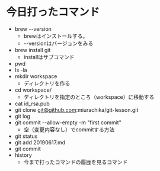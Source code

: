 # 今日打ったコマンド
- brew --version
  - brewはインストールする。
  - --versionはバージョンをみる
- brew install git
  - installはサブコマンド
- pwd
- ls -la
- mkdir workspace
  - ディレクトリを作る
- cd workspace/
  - ディレクトリを指定のところ（workspace）に移動する
- cat id_rsa.pub
- git clone git@github.com:miurachika/git-lesson.git
- git log
- git commit --allow-empty -m "first commit"
  - 空（変更内容なし）でcommitする方法
- git status
- git add 20190617.md
- git commit
- history
  - 今まで打ったコマンドの履歴を見るコマンド
